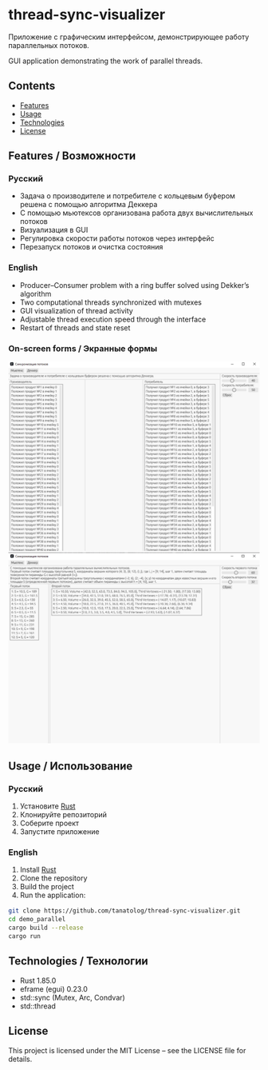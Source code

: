 # thread-sync-visualizer
Приложение с графическим интерфейсом, демонстрирующее работу параллельных потоков.

GUI application demonstrating the work of parallel threads. 

## Contents
- [Features](#features--возможности)
- [Usage](#usage--использование)
- [Technologies](#technologies--технологии)
- [License](#license)

## Features / Возможности

### Русский
- Задача о производителе и потребителе с кольцевым буфером решена с помощью алгоритма Деккера
- С помощью мьютексов организована работа двух вычислительных потоков
- Визуализация в GUI
- Регулировка скорости работы потоков через интерфейс
- Перезапуск потоков и очистка состояния

### English
- Producer–Consumer problem with a ring buffer solved using Dekker’s algorithm
- Two computational threads synchronized with mutexes
- GUI visualization of thread activity
- Adjustable thread execution speed through the interface
- Restart of threads and state reset

### On-screen forms / Экранные формы
![Form0](images/form0.png)
![Form1](images/form1.png)

## Usage / Использование

### Русский
1. Установите [Rust](https://www.rust-lang.org/tools/install)  
2. Клонируйте репозиторий  
3. Соберите проект
4. Запустите приложение

### English
1. Install [Rust](https://www.rust-lang.org/tools/install)  
2. Clone the repository  
3. Build the project 
4. Run the application:

```bash
git clone https://github.com/tanatolog/thread-sync-visualizer.git
cd demo_parallel
cargo build --release
cargo run
```

## Technologies / Технологии
- Rust 1.85.0 
- eframe (egui) 0.23.0
- std::sync (Mutex, Arc, Condvar)
- std::thread

## License
This project is licensed under the MIT License – see the LICENSE file for details.